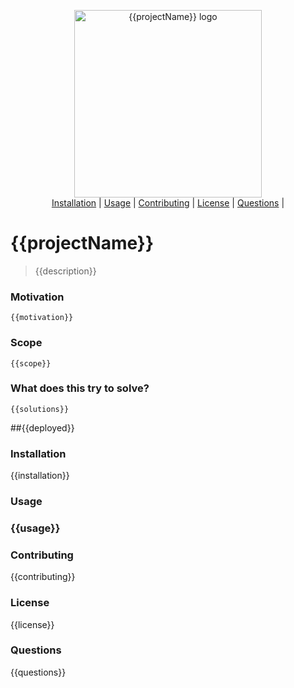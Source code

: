 
<p align="center">
    <img src={{logoPath}} width="300" alt="{{projectName}} logo">
    <br>
    <a href="#installation">Installation</a>   |
    <a href="#usage">Usage</a>   |
    <a href="#contributing">Contributing</a>   |
    <a href="#license">License</a>   |
    <a href="#questions">Questions</a>   |
</p>

# {{projectName}}
> {{description}} 
### Motivation
    {{motivation}}
### Scope
    {{scope}}
### What does this try to solve?
    {{solutions}}
##{{deployed}}

<h3 id="installation">Installation</h3>
{{installation}}
<h3 id="usage">Usage<h3>
{{usage}}
<h3 id="contributing">Contributing</h3>
{{contributing}}
<h3 id="license">License</h3>
{{license}}
<h3 id="questions">Questions</h3>
{{questions}}

